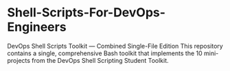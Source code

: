 # Shell-Scripts-For-DevOps-Engineers
DevOps Shell Scripts Toolkit — Combined Single-File Edition  This repository contains a single, comprehensive Bash toolkit that implements the 10 mini-projects from the DevOps Shell Scripting Student Toolkit.

